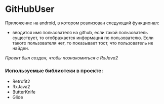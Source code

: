 # GitHubUser

Приложение на android, в котором реализован следующий функционал: 
- вводится имя пользователя на github, если такой пользователь существует, то отображается информация по пользователю. 
Если такого пользователя нет, то показывает тост, что пользователь не найден. 

*Проект был создан, чтобы познакомиться с RxJava2*

### Используемые библиотеки в проекте:
- Retrofit2
- RxJava2
- ButterKnife
- Glide
